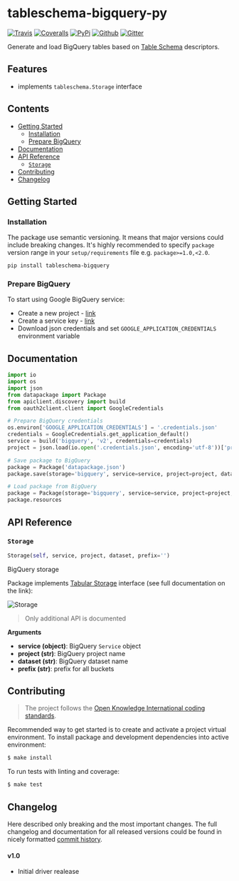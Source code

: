 # tableschema-bigquery-py

[![Travis](https://img.shields.io/travis/frictionlessdata/tableschema-bigquery-py/master.svg)](https://travis-ci.org/frictionlessdata/tableschema-bigquery-py)
[![Coveralls](http://img.shields.io/coveralls/frictionlessdata/tableschema-bigquery-py.svg?branch=master)](https://coveralls.io/r/frictionlessdata/tableschema-bigquery-py?branch=master)
[![PyPi](https://img.shields.io/pypi/v/tableschema-bigquery.svg)](https://pypi.python.org/pypi/tableschema-bigquery)
[![Github](https://img.shields.io/badge/github-master-brightgreen)](https://github.com/frictionlessdata/tableschema-bigquery-py)
[![Gitter](https://img.shields.io/gitter/room/frictionlessdata/chat.svg)](https://gitter.im/frictionlessdata/chat)

Generate and load BigQuery tables based on [Table Schema](http://specs.frictionlessdata.io/table-schema/) descriptors.

## Features

- implements `tableschema.Storage` interface

## Contents

<!--TOC-->

  - [Getting Started](#getting-started)
    - [Installation](#installation)
    - [Prepare BigQuery](#prepare-bigquery)
  - [Documentation](#documentation)
  - [API Reference](#api-reference)
    - [`Storage`](#storage)
  - [Contributing](#contributing)
  - [Changelog](#changelog)

<!--TOC-->

## Getting Started

### Installation

The package use semantic versioning. It means that major versions  could include breaking changes. It's highly recommended to specify `package` version range in your `setup/requirements` file e.g. `package>=1.0,<2.0`.

```bash
pip install tableschema-bigquery
```

### Prepare BigQuery

To start using Google BigQuery service:
- Create a new project - [link](https://console.developers.google.com/home/dashboard)
- Create a service key - [link](https://console.developers.google.com/apis/credentials)
- Download json credentials and set `GOOGLE_APPLICATION_CREDENTIALS` environment variable

## Documentation

```python
import io
import os
import json
from datapackage import Package
from apiclient.discovery import build
from oauth2client.client import GoogleCredentials

# Prepare BigQuery credentials
os.environ['GOOGLE_APPLICATION_CREDENTIALS'] = '.credentials.json'
credentials = GoogleCredentials.get_application_default()
service = build('bigquery', 'v2', credentials=credentials)
project = json.load(io.open('.credentials.json', encoding='utf-8'))['project_id']

# Save package to BigQuery
package = Package('datapackage.json')
package.save(storage='bigquery', service=service, project=project, dataset='dataset')

# Load package from BigQuery
package = Package(storage='bigquery', service=service, project=project, dataset='dataset')
package.resources
```

## API Reference

### `Storage`
```python
Storage(self, service, project, dataset, prefix='')
```
BigQuery storage

Package implements
[Tabular Storage](https://github.com/frictionlessdata/tableschema-py#storage)
interface (see full documentation on the link):

![Storage](https://i.imgur.com/RQgrxqp.png)

> Only additional API is documented

__Arguments__
- __service (object)__: BigQuery `Service` object
- __project (str)__: BigQuery project name
- __dataset (str)__: BigQuery dataset name
- __prefix (str)__: prefix for all buckets


## Contributing

> The project follows the [Open Knowledge International coding standards](https://github.com/okfn/coding-standards).

Recommended way to get started is to create and activate a project virtual environment.
To install package and development dependencies into active environment:

```bash
$ make install
```

To run tests with linting and coverage:

```bash
$ make test
```

## Changelog

Here described only breaking and the most important changes. The full changelog and documentation for all released versions could be found in nicely formatted [commit history](https://github.com/frictionlessdata/tableschema-bigquery-py/commits/master).

#### v1.0

- Initial driver realease
